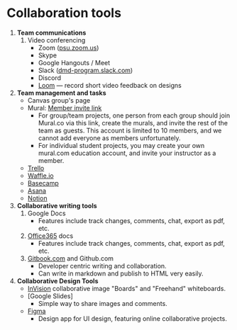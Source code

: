 # Collaboration tools


1. **Team communications**
   1. Video conferencing
      * Zoom \([psu.zoom.us](https://psu.zoom.us)\)
      * Skype
      * Google Hangouts / Meet 
      * Slack \([dmd-program.slack.com](http://dmd-program.slack.com)\)
      * Discord
      * [Loom](https://www.loom.com) — record short video feedback on designs
2. **Team management and tasks**
      * Canvas group's page
      * Mural: [Member invite link](https://app.mural.co/invitation/team/dmd3007494?code=6c9320b6e2fe40b2b5f7bd0efed6a871&sender=msc2278195)
         * For group/team projects, one person from each group should join Mural.co via this link, create the murals, and invite the rest of the team as guests. This account is limited to 10 members, and we cannot add everyone as members unfortunately.
         * For individual student projects, you may create your own mural.com education account, and invite your instructor as a member.
      * [Trello](https://trello.com)
      * [Waffle.io](https://waffle.io) 
      * [Basecamp](https://basecamp.com/)
      * [Asana](http://asana.com)
      * [Notion](https://notion.so/)
3. **Collaborative writing tools**
   1. Google Docs
      * Features include track changes, comments, chat, export as pdf, etc.
   2. [Office365](https://office365.psu.edu) docs
      * Features include track changes, comments, chat, export as pdf, etc.
   3. [Gitbook.com](https://www.gitbook.com) and Github.com
      * Developer centric writing and collaboration.
      * Can write in markdown and publish to HTML very easily.
4. **Collaborative Design Tools**
   * [InVision](https://www.invisionapp.com/) collaborative image "Boards" and "Freehand" whiteboards.
   * [Google Slides]
      * Simple way to share images and comments.
   * [Figma](https://www.figma.com/)
      * Design app for UI design, featuring online collaborative projects.




